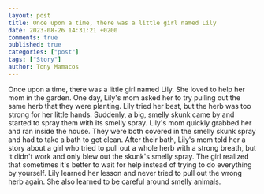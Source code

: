 ```yaml
---
layout: post
title: Once upon a time, there was a little girl named Lily
date: 2023-08-26 14:31:21 +0200
comments: true
published: true
categories: ["post"]
tags: ["Story"]
author: Tony Mamacos
---
```

Once upon a time, there was a little girl named Lily. She loved to help her mom in the garden. One day, Lily's mom asked her to try pulling out the same herb that they were planting. Lily tried her best, but the herb was too strong for her little hands.
Suddenly, a big, smelly skunk came by and started to spray them with its smelly spray. Lily's mom quickly grabbed her and ran inside the house. They were both covered in the smelly skunk spray and had to take a bath to get clean.
After their bath, Lily's mom told her a story about a girl who tried to pull out a whole herb with a strong breath, but it didn't work and only blew out the skunk's smelly spray. The girl realized that sometimes it's better to wait for help instead of trying to do everything by yourself.
Lily learned her lesson and never tried to pull out the wrong herb again. She also learned to be careful around smelly animals.
